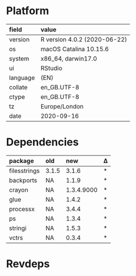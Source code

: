 # Platform

|field    |value                        |
|:--------|:----------------------------|
|version  |R version 4.0.2 (2020-06-22) |
|os       |macOS Catalina 10.15.6       |
|system   |x86_64, darwin17.0           |
|ui       |RStudio                      |
|language |(EN)                         |
|collate  |en_GB.UTF-8                  |
|ctype    |en_GB.UTF-8                  |
|tz       |Europe/London                |
|date     |2020-09-16                   |

# Dependencies

|package      |old   |new        |Δ  |
|:------------|:-----|:----------|:--|
|filesstrings |3.1.5 |3.1.6      |*  |
|backports    |NA    |1.1.9      |*  |
|crayon       |NA    |1.3.4.9000 |*  |
|glue         |NA    |1.4.2      |*  |
|processx     |NA    |3.4.4      |*  |
|ps           |NA    |1.3.4      |*  |
|stringi      |NA    |1.5.3      |*  |
|vctrs        |NA    |0.3.4      |*  |

# Revdeps

